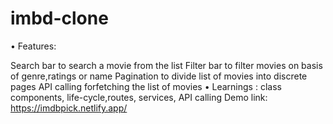 # imbd-clone

• Features:

Search bar to search a movie from the list
Filter bar to filter movies on basis of genre,ratings or name
Pagination to divide list of movies into discrete pages
API calling forfetching the list of movies • Learnings : class components, life-cycle,routes, services, API calling
Demo link: https://imdbpick.netlify.app/
